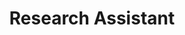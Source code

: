 ---
name: Jack Harrison
title: Research Assistant
majors: "Aerospace Engineering w/ minors in Business and Space"
graduation_date:
picture_name: Jack_Harrison.jpg
---